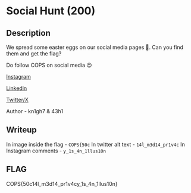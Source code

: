 # Social Hunt (200)

## Description
We spread some easter eggs on our social media pages 👀. Can you find them and get the flag?

Do follow COPS on social media 😉

[Instagram](https://www.instagram.com/cops.iitbhu)

[Linkedin](https://www.linkedin.com/company/cops-iitbhu)

[Twitter/X](https://x.com/cops_iitbhu)

Author - kn1gh7 & 43h1

## Writeup
In image inside the flag - `COPS{50c`
In twitter alt text - `14l_m3d14_pr1v4c`
In Instagram comments - `y_1s_4n_1llus10n`

## FLAG
COPS{50c14l_m3d14_pr1v4cy_1s_4n_1llus10n}
